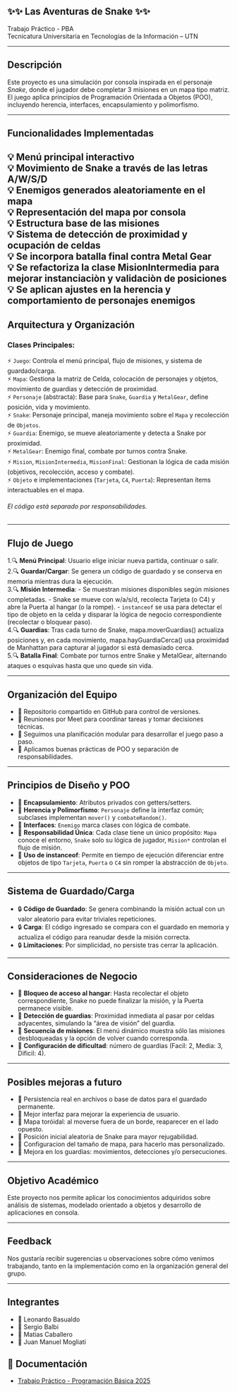 ## ✨✨ Las Aventuras de Snake ✨✨

Trabajo Práctico - PBA  
Tecnicatura Universitaria en Tecnologías de la Información – UTN

---

## Descripción

Este proyecto es una simulación por consola inspirada en el personaje *Snake*, donde el jugador debe completar 3 misiones en un mapa tipo matriz. El juego aplica principios de Programación Orientada a Objetos (POO), incluyendo herencia, interfaces, encapsulamiento y polimorfismo.

---

## Funcionalidades Implementadas

💡 Menú principal interactivo  
💡 Movimiento de Snake a través de las letras A/W/S/D  
💡 Enemigos generados aleatoriamente en el mapa  
💡 Representación del mapa por consola  
💡 Estructura base de las misiones  
💡 Sistema de detección de proximidad y ocupación de celdas  
💡 Se incorpora batalla final contra Metal Gear  
💡 Se refactoriza la clase MisionIntermedia para mejorar instanciaciòn y validaciòn de posiciones  
💡 Se aplican ajustes en la herencia y comportamiento de personajes enemigos
---

## Arquitectura y Organización

### Clases Principales: 

⚡ `Juego`: Controla el menú principal, flujo de misiones, y sistema de guardado/carga.  
⚡ `Mapa`: Gestiona la matriz de Celda, colocación de personajes y objetos, movimiento de guardias y detección de proximidad.  
⚡ `Personaje` (abstracta): Base para `Snake`, `Guardia` y `MetalGear`, define posición, vida y movimiento.  
⚡ `Snake`: Personaje principal, maneja movimiento sobre el `Mapa` y recolección de `Objetos`.  
⚡ `Guardia`: Enemigo, se mueve aleatoriamente y detecta a Snake por proximidad.  
⚡ `MetalGear`: Enemigo final, combate por turnos contra Snake.  
⚡ `Mision`, `MisionIntermedia`, `MisionFinal`: Gestionan la lógica de cada misión (objetivos, recolección, acceso y combate).  
⚡ `Objeto` e implementaciones (`Tarjeta`, `C4`, `Puerta`): Representan ítems interactuables en el mapa.

###### El código está separado por responsabilidades.

---

## Flujo de Juego

1.🔍️ **Menú Principal**: Usuario elige iniciar nueva partida, continuar o salir.  
2.🔍️ **Guardar/Cargar**: Se genera un código de guardado y se conserva en memoria mientras dura la ejecución.  
3.🔍️ **Misión Intermedia**:
    - Se muestran misiones disponibles según misiones completadas.
    - Snake se mueve con w/a/s/d, recolecta Tarjeta (o C4) y abre la Puerta al hangar (o la rompe).
    - `instanceof` se usa para detectar el tipo de objeto en la celda y disparar la lógica de negocio correspondiente (recolectar o bloquear paso).  
4.🔍️ **Guardias**: Tras cada turno de Snake, mapa.moverGuardias() actualiza posiciones y, en cada movimiento, mapa.hayGuardiaCerca() usa proximidad de Manhattan para capturar al jugador si está demasiado cerca.  
5.🔍️ **Batalla Final**: Combate por turnos entre Snake y MetalGear, alternando ataques o esquivas hasta que uno quede sin vida.

---
## Organización del Equipo

- 🧵 Repositorio compartido en GitHub para control de versiones.
- 🧵 Reuniones por Meet para coordinar tareas y tomar decisiones técnicas.
- 🧵 Seguimos una planificación modular para desarrollar el juego paso a paso.
- 🧵 Aplicamos buenas prácticas de POO y separación de responsabilidades.

---

## Principios de Diseño y POO

- 🎨 **Encapsulamiento**: Atributos privados con getters/setters.
- 🎨 **Herencia y Polimorfismo**: `Personaje` define la interfaz común; subclases implementan `mover()` y `combateRandom()`.
- 🎨 **Interfaces**: `Enemigo` marca clases con lógica de combate.
- 🎨 **Responsabilidad Única**: Cada clase tiene un único propósito: `Mapa` conoce el entorno, `Snake` solo su lógica de jugador, `Mision*` controlan el flujo de misión.
- 🎨 **Uso de instanceof**: Permite en tiempo de ejecución diferenciar entre objetos de tipo `Tarjeta`, `Puerta` o `C4` sin romper la abstracción de `Objeto`.

---

## Sistema de Guardado/Carga

- 🔒️ **Código de Guardado**: Se genera combinando la misión actual con un valor aleatorio para evitar triviales repeticiones.
- 🔒️ **Carga**: El código ingresado se compara con el guardado en memoria y actualiza el código para reanudar desde la misión correcta.
- 🔒️ **Limitaciones**: Por simplicidad, no persiste tras cerrar la aplicación.

---

## Consideraciones de Negocio

- 🚀 **Bloqueo de acceso al hangar**: Hasta recolectar el objeto correspondiente, Snake no puede finalizar la misión, y la Puerta permanece visible.  
- 🚀 **Detección de guardias**: Proximidad inmediata al pasar por celdas adyacentes, simulando la “área de visión” del guardia.  
- 🚀 **Secuencia de misiones**: El menú dinámico muestra sólo las misiones desbloqueadas y la opción de volver cuando corresponda.
- 🚀 **Configuración de dificultad**: número de guardias (Facil: 2, Media: 3, Dificil: 4).

---

## Posibles mejoras a futuro

- 🎉 Persistencia real en archivos o base de datos para el guardado permanente.
- 🎉 Mejor interfaz para mejorar la experiencia de usuario.
- 🎉 Mapa toróidal: al moverse fuera de un borde, reaparecer en el lado opuesto.
- 🎉 Posición inicial aleatoria de Snake para mayor rejugabilidad.
- 🎉 Configuracion del tamaño de mapa, para hacerlo mas personalizado.
- 🎉 Mejora en los guardias: movimientos, detecciones y/o persecuciones.

---

## Objetivo Académico

Este proyecto nos permite aplicar los conocimientos adquiridos sobre análisis de sistemas, modelado orientado a objetos y desarrollo de aplicaciones en consola.

---

## Feedback

Nos gustaría recibir sugerencias u observaciones sobre cómo venimos trabajando, tanto en la implementación como en la organización general del grupo.

---

## Integrantes

- 👷 Leonardo Basualdo  
- 👷 Sergio Balbi 
- 👷 Matias Caballero
- 👷 Juan Manuel Mogliati




## 📝 Documentación 

- [Trabajo Práctico - Programación Básica 2025](./Trabajo%20Práctico%20-%20Programación%20Básica%202025.pdf)


